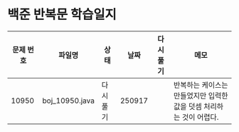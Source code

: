 # 백준 반복문 학습일지

| 문제 번호 | 파일명    | 상태        | 날짜 | 다시 풀기 | 메모                          |
|-----------|---------------|------------|------|----|----------------------------|
| 10950     | boj_10950.java| 다시 풀기  | 250917 |   |반복하는 케이스는 만들었지만 입력한 값을 덧셈 처리하는 것이 어렵다.    |

